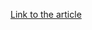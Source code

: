 [Link to the article](https://blog.cyble.com/2021/09/14/apt-group-targets-indian-defense-officials-through-enhanced-ttps/)
